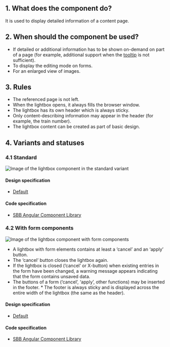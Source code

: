 ## 1. What does the component do?
It is used to display detailed information of a content page.

## 2. When should the component be used?
* If detailed or additional information has to be shown on-demand on part of a page (for example, additional support when the [tooltip](https://digital.sbb.ch/en/components/tooltip) is not sufficient).
* To display the editing mode on forms.
* For an enlarged view of images.

## 3. Rules
* The referenced page is not left.
* When the lightbox opens, it always fills the browser window.
* The lightbox has its own header which is always sticky.
* Only content-describing information may appear in the header (for example, the train number).
* The lightbox content can be created as part of basic design.

## 4. Variants and statuses
### 4.1 Standard
![Image of the lightbox component in the standard variant](https://raw.githubusercontent.com/sbb-design-systems/sbb-design-system/master/website/components/lightbox/images/lightbox_default.png 'class: image')

#### Design specification
* [Default](https://sbb.invisionapp.com/d/main#/console/15744722/344969031/inspect)

#### Code specification
* [SBB Angular Component Library](https://sbb-angular.app.sbb.ch/latest/content/lightbox)

### 4.2 With form components
![Image of the lightbox component with form components](https://raw.githubusercontent.com/sbb-design-systems/sbb-design-system/master/website/components/lightbox/images/lightbox_form.png 'class: image')
* A lightbox with form elements contains at least a ‘cancel’ and an ‘apply’ button.
* The ‘cancel’ button closes the lightbox again.
* If the lightbox is closed (‘cancel’ or X-button) when existing entries in the form have been changed, a warning message appears indicating that the form contains unsaved data.
* The buttons of a form (‘cancel’, ‘apply’, other functions) may be inserted in the footer. * The footer is always sticky and is displayed across the entire width of the lightbox (the same as the header).

#### Design specification
* [Default](https://sbb.invisionapp.com/d/main#/console/15744722/344969032/inspect)

#### Code specification
* [SBB Angular Component Library](https://sbb-angular.app.sbb.ch/latest/content/lightbox)